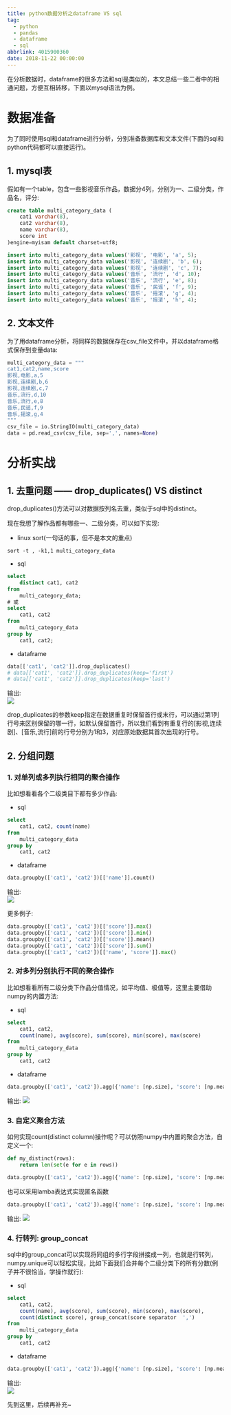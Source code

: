 ```yaml
---
title: python数据分析之dataframe VS sql
tag:
  - python
  - pandas
  - dataframe
  - sql
abbrlink: 4015900360
date: 2018-11-22 00:00:00
---
```


在分析数据时，dataframe的很多方法和sql是类似的，本文总结一些二者中的相通问题，方便互相转移，下面以mysql语法为例。
<!--More-->
# 数据准备
为了同时使用sql和dataframe进行分析，分别准备数据库和文本文件(下面的sql和python代码都可以直接运行)。

## 1. mysql表
假如有一个table，包含一些影视音乐作品，数据分4列，分别为一、二级分类，作品名，评分:

```sql
create table multi_category_data (
    cat1 varchar(8),
    cat2 varchar(8),
    name varchar(8),
    score int
)engine=myisam default charset=utf8;

insert into multi_category_data values('影视', '电影', 'a', 5);
insert into multi_category_data values('影视', '连续剧', 'b', 6);
insert into multi_category_data values('影视', '连续剧', 'c', 7);
insert into multi_category_data values('音乐', '流行', 'd', 10);
insert into multi_category_data values('音乐', '流行', 'e', 8);
insert into multi_category_data values('音乐', '民谣', 'f', 9);
insert into multi_category_data values('音乐', '摇滚', 'g', 4);
insert into multi_category_data values('音乐', '摇滚', 'h', 4);
```

## 2. 文本文件
为了用dataframe分析，将同样的数据保存在csv_file文件中，并以dataframe格式保存到变量data:
```python
multi_category_data = """
cat1,cat2,name,score
影视,电影,a,5
影视,连续剧,b,6
影视,连续剧,c,7
音乐,流行,d,10
音乐,流行,e,8
音乐,民谣,f,9
音乐,摇滚,g,4
"""
csv_file = io.StringIO(multi_category_data)
data = pd.read_csv(csv_file, sep=',', names=None)
```

# 分析实战
## 1. 去重问题 —— drop_duplicates() VS distinct
drop_duplicates()方法可以对数据按列名去重，类似于sql中的distinct。  

现在我想了解作品都有哪些一、二级分类，可以如下实现:

- linux sort(一句话的事，但不是本文的重点)
```shell
sort -t , -k1,1 multi_category_data
```

- sql

```sql
select
    distinct cat1, cat2
from
    multi_category_data;
# 或
select
    cat1, cat2
from
    multi_category_data
group by
    cat1, cat2;
```

- dataframe
```python
data[['cat1', 'cat2']].drop_duplicates()
# data[['cat1', 'cat2']].drop_duplicates(keep='first')
# data[['cat1', 'cat2']].drop_duplicates(keep='last')
```
输出:  
![](/img/blog/df/distinct1.png)

drop_duplicates的参数keep指定在数据重复时保留首行或末行，可以通过第1列行号来区别保留的哪一行，如默认保留首行，所以我们看到有重复行的[影视,连续剧]、[音乐,流行]前的行号分别为1和3，对应原始数据其首次出现的行号。

## 2. 分组问题
### 1. 对单列或多列执行相同的聚合操作
比如想看看各个二级类目下都有多少作品:
- sql
```sql
select
    cat1, cat2, count(name)
from
    multi_category_data
group by
    cat1, cat2
```
- dataframe
```python
data.groupby(['cat1', 'cat2'])[['name']].count()
```
输出:  
![](/img/blog/df/group1.png)

更多例子:
```python
data.groupby(['cat1', 'cat2'])[['score']].max()
data.groupby(['cat1', 'cat2'])[['score']].min()
data.groupby(['cat1', 'cat2'])[['score']].mean()
data.groupby(['cat1', 'cat2'])[['score']].sum()
data.groupby(['cat1', 'cat2'])[['name', 'score']].max()
```

### 2. 对多列分别执行不同的聚合操作
比如想看看所有二级分类下作品分值情况，如平均值、极值等，这里主要借助numpy的内置方法:
- sql
```sql
select
    cat1, cat2,
    count(name), avg(score), sum(score), min(score), max(score)
from
    multi_category_data
group by
    cat1, cat2
```
- dataframe
```python
data.groupby(['cat1', 'cat2']).agg({'name': [np.size], 'score': [np.mean, np.sum, np.min, np.max]})
```
输出:
![](/img/blog/df/group2.png)

### 3. 自定义聚合方法

如何实现count(distinct column)操作呢？可以仿照numpy中内置的聚合方法，自定义一个:
```python
def my_distinct(rows):
    return len(set(e for e in rows))

data.groupby(['cat1', 'cat2']).agg({'name': [np.size], 'score': [np.mean, np.sum, np.min, np.max, my_distinct]})
```
也可以采用lamba表达式实现匿名函数
```python
data.groupby(['cat1', 'cat2']).agg({'name': [np.size], 'score': [np.mean, np.sum, np.min, np.max, lambda rows: len(set(e for e in rows))]})
```
输出:
![](/img/blog/df/group3.png)

### 4. 行转列: group_concat
sql中的group_concat可以实现将同组的多行字段拼接成一列，也就是行转列，numpy.unique可以轻松实现，比如下面我们合并每个二级分类下的所有分数(例子并不很恰当，学操作就行):
- sql
```sql
select
    cat1, cat2,
    count(name), avg(score), sum(score), min(score), max(score),
    count(distinct score), group_concat(score separator  ',')
from
    multi_category_data
group by
    cat1, cat2
```
- dataframe
```python
data.groupby(['cat1', 'cat2']).agg({'name': [np.size], 'score': [np.mean, np.sum, np.min, np.max, my_distinct, np.unique]})
```
输出:  
![](/img/blog/df/group4.png)

先到这里，后续再补充~
